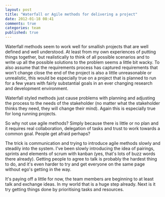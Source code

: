 ```yaml
---
layout: post
title: "Waterfall or Agile methods for delivering a project"
date: 2012-01-18 08:41
comments: true
categories: team
published: true
---
```


Waterfall methods seem to work well for smallish projects that are
well defined and well understood. At least from my own experiences of
putting things together, but realistically to think of all possible
scenarios and to write up all the possible solutions to the problem
seems a little bit wacky. To also assume that the requirements process
has captured requirements that won't change close the end of the
project is also a little unreasonable or unrealistic, this would be
especially true on a project that is planned to run for a few years
with fairly substantial goals in an ever changing research and
development environment.

Waterfall styled methods just cause problems with planning and
adjusting the process to the needs of the stakeholder (no matter what
the stakeholder thinks they need, they will change their mind). Again
this is especially true for long running projects.

So why not use agile methods? Simply because there is little or no
plan and it requires real collaboration, delegation of tasks and
trust to work towards a common goal. People get afraid perhaps?

The trick is communication and trying to introduce agile methods
slowly and steadily into the system. I've been slowly introducing the
idea of pairings, sprints and elements of scrum with kanban (yes,
that's lots of buzz words there already). Getting people to agree to
talk is probably the hardest thing to do, and it's even harder to try
and get everyone on the same page without ego's getting in the way.

It's paying off a little for now, the team members are beginning to at
least talk and exchange ideas. In my world that is a huge step
already. Next is it try getting things done by prioritising tasks and
resources.
